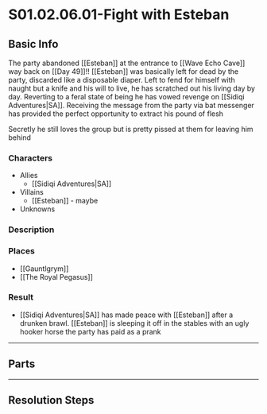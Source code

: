 # S01.02.06.01-Fight with Esteban
## Basic Info
The party abandoned [[Esteban]] at the entrance to [[Wave Echo Cave]] way back on [[Day 49]]!! [[Esteban]] was basically left for dead by the party, discarded like a disposable diaper. Left to fend for himself with naught but a knife and his will to live, he has scratched out his living day by day. Reverting to a feral state of being he has vowed revenge on [[Sidiqi Adventures|SA]]. Receiving the message from the party via bat messenger has provided the perfect opportunity to extract his pound of flesh 

Secretly he still loves the group but is pretty pissed at them for leaving him behind
### Characters
- Allies
    - [[Sidiqi Adventures|SA]]
- Villains
    - [[Esteban]] - maybe
- Unknowns
### Description
### Places
- [[Gauntlgrym]]
- [[The Royal Pegasus]]
### Result
- [[Sidiqi Adventures|SA]] has made peace with [[Esteban]] after a drunken brawl. [[Esteban]] is sleeping it off in the stables with an ugly hooker horse the party has paid as a prank
___
## Parts
___
## Resolution Steps